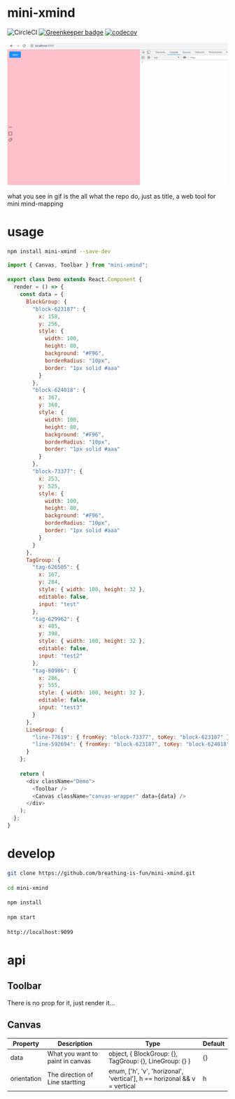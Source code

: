 # mini-xmind

![CircleCI](https://img.shields.io/circleci/project/github/breathing-is-fun/mini-xmind/master.svg)
[![Greenkeeper badge](https://badges.greenkeeper.io/breathing-is-fun/mini-xmind.svg)](https://greenkeeper.io/)
[![codecov](https://codecov.io/gh/breathing-is-fun/mini-xmind/branch/master/graph/badge.svg)](https://codecov.io/gh/breathing-is-fun/mini-xmind)

![img](./docs/assets/demo.gif)

what you see in gif is the all what the repo do, just as title, a web tool for mini mind-mapping

# usage

```bash
npm install mini-xmind --save-dev
```

```javascript
import { Canvas, Toolbar } from "mini-xmind";

export class Demo extends React.Component {
  render = () => {
    const data = {
      BlockGroup: {
        "block-623187": {
          x: 158,
          y: 256,
          style: {
            width: 100,
            height: 80,
            background: "#F96",
            borderRadius: "10px",
            border: "1px solid #aaa"
          }
        },
        "block-624018": {
          x: 367,
          y: 368,
          style: {
            width: 100,
            height: 80,
            background: "#F96",
            borderRadius: "10px",
            border: "1px solid #aaa"
          }
        },
        "block-73377": {
          x: 253,
          y: 525,
          style: {
            width: 100,
            height: 80,
            background: "#F96",
            borderRadius: "10px",
            border: "1px solid #aaa"
          }
        }
      },
      TagGroup: {
        "tag-626505": {
          x: 167,
          y: 284,
          style: { width: 100, height: 32 },
          editable: false,
          input: "test"
        },
        "tag-629962": {
          x: 405,
          y: 398,
          style: { width: 100, height: 32 },
          editable: false,
          input: "test2"
        },
        "tag-80986": {
          x: 286,
          y: 555,
          style: { width: 100, height: 32 },
          editable: false,
          input: "test3"
        }
      },
      LineGroup: {
        "line-77619": { fromKey: "block-73377", toKey: "block-623187" },
        "line-592694": { fromKey: "block-623187", toKey: "block-624018" }
      }
    };

    return (
      <div className="Demo">
        <Toolbar />
        <Canvas className="canvas-wrapper" data={data} />
      </div>
    );
  };
}
```

# develop

```bash
git clone https://github.com/breathing-is-fun/mini-xmind.git

cd mini-xmind

npm install

npm start

http://localhost:9099
```

# api

## Toolbar

There is no prop for it, just render it...

## Canvas

| Property    | Description                      | Type                                                                      | Default |
| ----------- | -------------------------------- | ------------------------------------------------------------------------- | ------- |
| data        | What you want to paint in canvas | object, { BlockGroup: {}, TagGroup: {}, LineGroup: {} }                   | {}      |
| orientation | The direction of Line startting  | enum, ['h', 'v', 'horizonal', 'vertical'], h == horizonal && v = vertical | h       |
